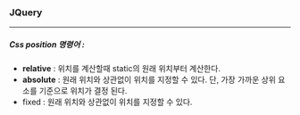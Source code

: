 ### JQuery

------



##### Css position 명령어 :

- **relative** : 위치를 계산할때 static의 원래 위치부터 계산한다.
-  **absolute** : 원래 위치와 상관없이 위치를 지정할 수 있다. 단, 가장 가까운 상위 요소를 기준으로 위치가 결정 된다. 
- fixed : 원래 위치와 상관없이 위치를 지정할 수 있다.
